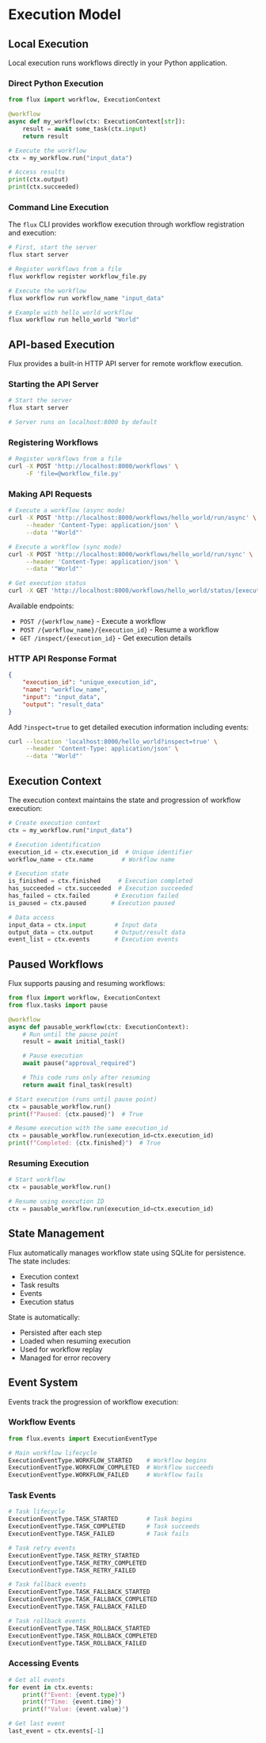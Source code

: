 # Execution Model

## Local Execution

Local execution runs workflows directly in your Python application.

### Direct Python Execution
```python
from flux import workflow, ExecutionContext

@workflow
async def my_workflow(ctx: ExecutionContext[str]):
    result = await some_task(ctx.input)
    return result

# Execute the workflow
ctx = my_workflow.run("input_data")

# Access results
print(ctx.output)
print(ctx.succeeded)
```

### Command Line Execution
The `flux` CLI provides workflow execution through workflow registration and execution:

```bash
# First, start the server
flux start server

# Register workflows from a file
flux workflow register workflow_file.py

# Execute the workflow
flux workflow run workflow_name "input_data"

# Example with hello_world workflow
flux workflow run hello_world "World"
```

## API-based Execution

Flux provides a built-in HTTP API server for remote workflow execution.

### Starting the API Server
```bash
# Start the server
flux start server

# Server runs on localhost:8000 by default
```

### Registering Workflows
```bash
# Register workflows from a file
curl -X POST 'http://localhost:8000/workflows' \
     -F 'file=@workflow_file.py'
```

### Making API Requests

```bash
# Execute a workflow (async mode)
curl -X POST 'http://localhost:8000/workflows/hello_world/run/async' \
     --header 'Content-Type: application/json' \
     --data '"World"'

# Execute a workflow (sync mode)
curl -X POST 'http://localhost:8000/workflows/hello_world/run/sync' \
     --header 'Content-Type: application/json' \
     --data '"World"'

# Get execution status
curl -X GET 'http://localhost:8000/workflows/hello_world/status/[execution_id]'
```

Available endpoints:
- `POST /{workflow_name}` - Execute a workflow
- `POST /{workflow_name}/{execution_id}` - Resume a workflow
- `GET /inspect/{execution_id}` - Get execution details

### HTTP API Response Format
```json
{
    "execution_id": "unique_execution_id",
    "name": "workflow_name",
    "input": "input_data",
    "output": "result_data"
}
```

Add `?inspect=true` to get detailed execution information including events:
```bash
curl --location 'localhost:8000/hello_world?inspect=true' \
     --header 'Content-Type: application/json' \
     --data '"World"'
```

## Execution Context

The execution context maintains the state and progression of workflow execution:

```python
# Create execution context
ctx = my_workflow.run("input_data")

# Execution identification
execution_id = ctx.execution_id  # Unique identifier
workflow_name = ctx.name        # Workflow name

# Execution state
is_finished = ctx.finished     # Execution completed
has_succeeded = ctx.succeeded  # Execution succeeded
has_failed = ctx.failed       # Execution failed
is_paused = ctx.paused       # Execution paused

# Data access
input_data = ctx.input        # Input data
output_data = ctx.output      # Output/result data
event_list = ctx.events       # Execution events
```

## Paused Workflows

Flux supports pausing and resuming workflows:

```python
from flux import workflow, ExecutionContext
from flux.tasks import pause

@workflow
async def pausable_workflow(ctx: ExecutionContext):
    # Run until the pause point
    result = await initial_task()

    # Pause execution
    await pause("approval_required")

    # This code runs only after resuming
    return await final_task(result)

# Start execution (runs until pause point)
ctx = pausable_workflow.run()
print(f"Paused: {ctx.paused}")  # True

# Resume execution with the same execution_id
ctx = pausable_workflow.run(execution_id=ctx.execution_id)
print(f"Completed: {ctx.finished}")  # True
```

### Resuming Execution

```python
# Start workflow
ctx = pausable_workflow.run()

# Resume using execution ID
ctx = pausable_workflow.run(execution_id=ctx.execution_id)
```

## State Management

Flux automatically manages workflow state using SQLite for persistence. The state includes:

- Execution context
- Task results
- Events
- Execution status

State is automatically:
- Persisted after each step
- Loaded when resuming execution
- Used for workflow replay
- Managed for error recovery

## Event System

Events track the progression of workflow execution:

### Workflow Events
```python
from flux.events import ExecutionEventType

# Main workflow lifecycle
ExecutionEventType.WORKFLOW_STARTED    # Workflow begins
ExecutionEventType.WORKFLOW_COMPLETED  # Workflow succeeds
ExecutionEventType.WORKFLOW_FAILED     # Workflow fails
```

### Task Events
```python
# Task lifecycle
ExecutionEventType.TASK_STARTED        # Task begins
ExecutionEventType.TASK_COMPLETED      # Task succeeds
ExecutionEventType.TASK_FAILED         # Task fails

# Task retry events
ExecutionEventType.TASK_RETRY_STARTED
ExecutionEventType.TASK_RETRY_COMPLETED
ExecutionEventType.TASK_RETRY_FAILED

# Task fallback events
ExecutionEventType.TASK_FALLBACK_STARTED
ExecutionEventType.TASK_FALLBACK_COMPLETED
ExecutionEventType.TASK_FALLBACK_FAILED

# Task rollback events
ExecutionEventType.TASK_ROLLBACK_STARTED
ExecutionEventType.TASK_ROLLBACK_COMPLETED
ExecutionEventType.TASK_ROLLBACK_FAILED
```

### Accessing Events
```python
# Get all events
for event in ctx.events:
    print(f"Event: {event.type}")
    print(f"Time: {event.time}")
    print(f"Value: {event.value}")

# Get last event
last_event = ctx.events[-1]
```
